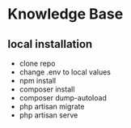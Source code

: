 # Knowledge Base 


## local installation
* clone repo
* change .env to local values
* npm install 
* composer install 
* composer dump-autoload
* php artisan migrate
* php artisan serve


